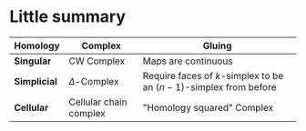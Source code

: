 # Little summary

| Homology       | Complex                | Gluing                                                            |
| -------------- | ---------------------- | ----------------------------------------------------------------- |
| **Singular**   | CW Complex             | Maps are continuous                                               |
| **Simplicial** | $\Delta$-Complex       | Require faces of $k$-simplex to be an $(n-1)$-simplex from before |
| **Cellular**   | Cellular chain complex | "Homology squared" Complex                                        |
